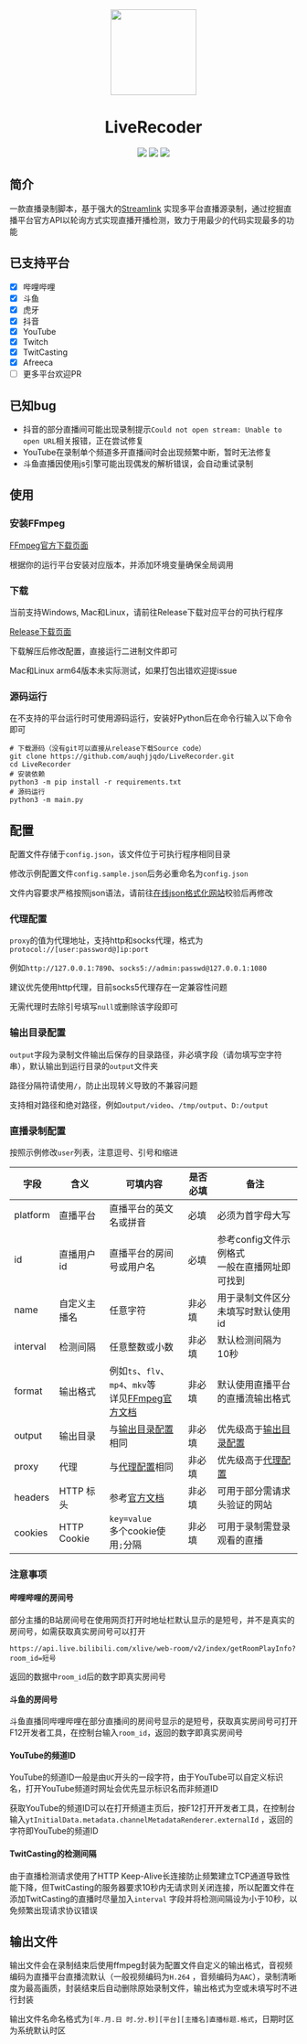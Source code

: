 <div align="center">

<img src="https://ae01.alicdn.com/kf/Hd20566dcf9e04a8baf615d58a1c97da76.png" width="150" height="150">

# LiveRecoder

<img src="https://img.shields.io/badge/License-MIT-green">
<img src="https://img.shields.io/badge/Python-3.8+-blue">
<img src="https://img.shields.io/github/stars/auqhjjqdo/LiveRecorder?style=social">

</div>

## 简介

一款直播录制脚本，基于强大的[Streamlink](https://streamlink.github.io)
实现多平台直播源录制，通过挖掘直播平台官方API以轮询方式实现直播开播检测，致力于用最少的代码实现最多的功能

## 已支持平台

- [x] 哔哩哔哩
- [x] 斗鱼
- [x] 虎牙
- [x] 抖音
- [x] YouTube
- [x] Twitch
- [x] TwitCasting
- [x] Afreeca
- [ ] 更多平台欢迎PR

## 已知bug

- 抖音的部分直播间可能出现录制提示`Could not open stream: Unable to open URL`相关报错，正在尝试修复
- YouTube在录制单个频道多开直播间时会出现频繁中断，暂时无法修复
- 斗鱼直播因使用js引擎可能出现偶发的解析错误，会自动重试录制

## 使用

### 安装FFmpeg

[FFmpeg官方下载页面](https://ffmpeg.org/download.html)

根据你的运行平台安装对应版本，并添加环境变量确保全局调用

### 下载

当前支持Windows, Mac和Linux，请前往Release下载对应平台的可执行程序

[Release下载页面](https://github.com/auqhjjqdo/LiveRecorder/releases)

下载解压后修改配置，直接运行二进制文件即可

Mac和Linux arm64版本未实际测试，如果打包出错欢迎提issue

### 源码运行

在不支持的平台运行时可使用源码运行，安装好Python后在命令行输入以下命令即可

```shell
# 下载源码（没有git可以直接从release下载Source code）
git clone https://github.com/auqhjjqdo/LiveRecorder.git
cd LiveRecorder
# 安装依赖
python3 -m pip install -r requirements.txt
# 源码运行
python3 -m main.py
```

## 配置

配置文件存储于`config.json`，该文件位于可执行程序相同目录

修改示例配置文件`config.sample.json`后务必重命名为`config.json`

文件内容要求严格按照json语法，请前往[在线json格式化网站](https://www.bejson.com/)校验后再修改

### 代理配置

`proxy`的值为代理地址，支持http和socks代理，格式为`protocol://[user:password@]ip:port`

例如`http://127.0.0.1:7890`、`socks5://admin:passwd@127.0.0.1:1080`

建议优先使用http代理，目前socks5代理存在一定兼容性问题

无需代理时去除引号填写`null`或删除该字段即可

### 输出目录配置

`output`字段为录制文件输出后保存的目录路径，非必填字段（请勿填写空字符串），默认输出到运行目录的`output`文件夹

路径分隔符请使用`/`，防止出现转义导致的不兼容问题

支持相对路径和绝对路径，例如`output/video`、`/tmp/output`、`D:/output`

### 直播录制配置

按照示例修改`user`列表，注意逗号、引号和缩进

| 字段       | 含义          | 可填内容                                                                                        | 是否必填 | 备注                             |
|----------|-------------|---------------------------------------------------------------------------------------------|------|--------------------------------|
| platform | 直播平台        | 直播平台的英文名或拼音                                                                                 | 必填   | 必须为首字母大写                       |
| id       | 直播用户id      | 直播平台的房间号或用户名                                                                                | 必填   | 参考config文件示例格式<br/>一般在直播网址即可找到 |
| name     | 自定义主播名      | 任意字符                                                                                        | 非必填  | 用于录制文件区分<br/>未填写时默认使用id        |
| interval | 检测间隔        | 任意整数或小数                                                                                     | 非必填  | 默认检测间隔为10秒                     |
| format   | 输出格式        | 例如`ts`、`flv`、`mp4`、`mkv`等<br/>详见[FFmpeg官方文档](https://ffmpeg.org/ffmpeg-formats.html#Muxers) | 非必填  | 默认使用直播平台的直播流输出格式               |
| output   | 输出目录        | 与[输出目录配置](#输出目录配置)相同                                                                        | 非必填  | 优先级高于[输出目录配置](#输出目录配置)         |
| proxy    | 代理          | 与[代理配置](#代理配置)相同                                                                            | 非必填  | 优先级高于[代理配置](#代理配置)             |
| headers  | HTTP 标头     | 参考[官方文档](https://developer.mozilla.org/zh-CN/docs/Web/HTTP/Headers)                         | 非必填  | 可用于部分需请求头验证的网站                 |
| cookies  | HTTP Cookie | `key=value`<br/>多个cookie使用`;`分隔                                                             | 非必填  | 可用于录制需登录观看的直播                  |

### 注意事项

#### 哔哩哔哩的房间号

部分主播的B站房间号在使用网页打开时地址栏默认显示的是短号，并不是真实的房间号，如需获取真实房间号可以打开

`https://api.live.bilibili.com/xlive/web-room/v2/index/getRoomPlayInfo?room_id=短号`

返回的数据中`room_id`后的数字即真实房间号

#### 斗鱼的房间号

斗鱼直播同哔哩哔哩在部分直播间的房间号显示的是短号，获取真实房间号可打开F12开发者工具，在控制台输入`room_id`，返回的数字即真实房间号

#### YouTube的频道ID

YouTube的频道ID一般是由`UC`开头的一段字符，由于YouTube可以自定义标识名，打开YouTube频道时网址会优先显示标识名而非频道ID

获取YouTube的频道ID可以在打开频道主页后，按F12打开开发者工具，在控制台输入`ytInitialData.metadata.channelMetadataRenderer.externalId`
，返回的字符即YouTube的频道ID

#### TwitCasting的检测间隔

由于直播检测请求使用了HTTP
Keep-Alive长连接防止频繁建立TCP通道导致性能下降，但TwitCasting的服务器要求10秒内无请求则关闭连接，所以配置文件在添加TwitCasting的直播时尽量加入`interval`
字段并将检测间隔设为小于10秒，以免频繁出现请求协议错误

## 输出文件

输出文件会在录制结束后使用ffmpeg封装为配置文件自定义的输出格式，音视频编码为直播平台直播流默认（一般视频编码为`H.264`
，音频编码为`AAC`），录制清晰度为最高画质，封装结束后自动删除原始录制文件，输出格式为空或未填写时不进行封装

输出文件名命名格式为`[年.月.日 时.分.秒][平台][主播名]直播标题.格式`，日期时区为系统默认时区
